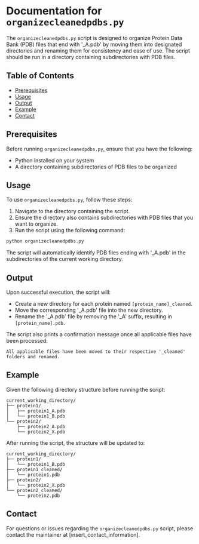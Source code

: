 # Documentation for `organizecleanedpdbs.py`

The `organizecleanedpdbs.py` script is designed to organize Protein Data Bank (PDB) files that end with '_A.pdb' by moving them into designated directories and renaming them for consistency and ease of use. The script should be run in a directory containing subdirectories with PDB files.

## Table of Contents

- [Prerequisites](#prerequisites)
- [Usage](#usage)
- [Output](#output)
- [Example](#example)
- [Contact](#contact)

## Prerequisites

Before running `organizecleanedpdbs.py`, ensure that you have the following:
- Python installed on your system
- A directory containing subdirectories of PDB files to be organized

## Usage

To use `organizecleanedpdbs.py`, follow these steps:

1. Navigate to the directory containing the script.
2. Ensure the directory also contains subdirectories with PDB files that you want to organize.
3. Run the script using the following command:

```bash
python organizecleanedpdbs.py
```

The script will automatically identify PDB files ending with '_A.pdb' in the subdirectories of the current working directory.

## Output

Upon successful execution, the script will:
- Create a new directory for each protein named `[protein_name]_cleaned`.
- Move the corresponding '_A.pdb' file into the new directory.
- Rename the '_A.pdb' file by removing the '_A' suffix, resulting in `[protein_name].pdb`.

The script also prints a confirmation message once all applicable files have been processed:

```
All applicable files have been moved to their respective '_cleaned' folders and renamed.
```

## Example

Given the following directory structure before running the script:

```
current_working_directory/
├── protein1/
│   ├── protein1_A.pdb
│   └── protein1_B.pdb
└── protein2/
    ├── protein2_A.pdb
    └── protein2_X.pdb
```

After running the script, the structure will be updated to:

```
current_working_directory/
├── protein1/
│   └── protein1_B.pdb
├── protein1_cleaned/
│   └── protein1.pdb
├── protein2/
│   └── protein2_X.pdb
└── protein2_cleaned/
    └── protein2.pdb
```

## Contact

For questions or issues regarding the `organizecleanedpdbs.py` script, please contact the maintainer at [insert_contact_information].